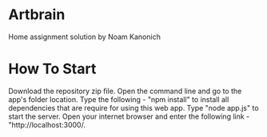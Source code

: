 # Artbrain
Home assignment solution by Noam Kanonich

# How To Start
Download the repository zip file.
Open the command line and go to the app's folder location.
Type the following - "npm install" to install all dependencies that are require for using this web app.
Type "node app.js" to start the server.
Open your internet browser and enter the following link - "http://localhost:3000/.
